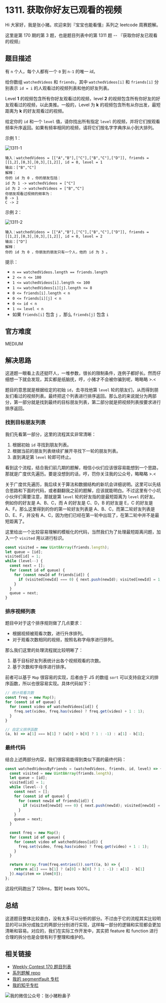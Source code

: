 # 1311. 获取你好友已观看的视频

Hi 大家好，我是张小猪。欢迎来到『宝宝也能看懂』系列之 leetcode 周赛题解。

这里是第 170 期的第 3 题，也是题目列表中的第 1311 题 -- 『获取你好友已观看的视频』

## 题目描述

有 `n` 个人，每个人都有一个 `0` 到 `n-1` 的唯一 _id_。

给你数组 `watchedVideos` 和 `friends`，其中 `watchedVideos[i]` 和 `friends[i]` 分别表示 `id = i` 的人观看过的视频列表和他的好友列表。

Level __1__ 的视频包含所有你好友观看过的视频，level __2__ 的视频包含所有你好友的好友观看过的视频，以此类推。一般的，Level 为 __k__ 的视频包含所有从你出发，最短距离为 __k__ 的好友观看过的视频。

给定你的 `id` 和一个 `level` 值，请你找出所有指定 `level` 的视频，并将它们按观看频率升序返回。如果有频率相同的视频，请将它们按名字字典序从小到大排列。

示例 1：

![1311-1](../resources/1311-1.png)

```shell
输入：watchedVideos = [["A","B"],["C"],["B","C"],["D"]], friends = [[1,2],[0,3],[0,3],[1,2]], id = 0, level = 1
输出：["B","C"]
解释：
你的 id 为 0 ，你的朋友包括：
id 为 1 -> watchedVideos = ["C"]
id 为 2 -> watchedVideos = ["B","C"]
你朋友观看过视频的频率为：
B -> 1
C -> 2
```

示例 2：

![1311-2](../resources/1311-2.png)

```shell
输入：watchedVideos = [["A","B"],["C"],["B","C"],["D"]], friends = [[1,2],[0,3],[0,3],[1,2]], id = 0, level = 2
输出：["D"]
解释：
你的 id 为 0 ，你朋友的朋友只有一个人，他的 id 为 3 。
```

提示：

- `n == watchedVideos.length == friends.length`
- `2 <= n <= 100`
- `1 <= watchedVideos[i].length <= 100`
- `1 <= watchedVideos[i][j].length <= 8`
- `0 <= friends[i].length < n`
- `0 <= friends[i][j] < n`
- `0 <= id < n`
- `1 <= level < n`
- 如果 `friends[i]` 包含 `j` ，那么 `friends[j]` 包含 `i`

## 官方难度

MEDIUM

## 解决思路

这道题一眼看上去还挺吓人，一堆参数，很长的限制条件，连例子都好长。然而仔细想一下就会发现，其实都是纸脑抚，哼，小猪才不会被你骗到呢，略略略 >.<

题目的意思就是根据给定的初始 `id`，去寻找他第 `level` 轮的朋友们，从而得到朋友们看过的视频列表。最终把这个列表进行排序返回。那么总的来说就分为两部分，第一部分就是找到最终的目标朋友列表，第二部分就是把视频列表按要求进行排序返回。

### 找到目标朋友列表

我们先看第一部分，这里的流程其实非常清晰：

1. 根据初始 `id` 寻找到朋友列表。
2. 根据当前的朋友列表继续扩展开寻找下一轮的朋友列表。
3. 直到满足第 `level` 轮即可终止。

看到这个流程，结合我们前几期的题解，相信小伙们应该很容易能想到一个思路，那就是广度优先遍历。要是没想到的话，哼，罚你关注我的公众号，略略略 >.<

关于广度优先遍历，我后续关于算法和数据结构的新坑会详细说明。这里可以先结合思路和下面的代码，或者翻翻我之前的题解，应该就能明白。不过这里有个小坑小伙伴们需要注意，那就是第 `level` 轮的好友指的是最短距离为 `level` 的好友。例如你的好友是 A、B、C，而 A 的好友是 C、D，B 的好友是 E，C 的好友是 A、F。那么这里得到的你的第一轮好友列表是 A、B、C，而第二轮好友列表是 D、E、F，并没有 A、C，因为他们已经在第一轮中出现了，在第二轮中并不是最短距离了。

这里给出一个比较容易理解的模板化的代码，当然我们为了处理最短距离问题，加入一个 `visited` 用以进行标识。

```js
const visited = new Uint8Array(friends.length);
let queue = [id];
visited[id] = 1;
while (level--) {
  const next = [];
  for (const id of queue) {
    for (const newId of friends[id]) {
      if (visited[newId] === 0) { next.push(newId); visited[newId] = 1; }
    }
  }
  queue = next;
}
```

### 排序视频列表

题目中对于这个排序规则做了几点要求：

- 根据视频被观看次数，进行升序排列。
- 对于观看次数相同的视频，按照名称字母序进行排列。

那么我们这里的处理流程就比较明晰了：

1. 基于目标好友列表统计出各个视频观看的次数。
2. 基于次数和字母序进行排序。

前者可以基于 `Map` 很容易的实现，后者由于 JS 的数组 `sort` 可以支持自定义的排序函数，所以也很容易实现。具体代码如下：

```js
// 统计观看次数
const freq = new Map();
for (const id of queue) {
  for (const video of watchedVideos[id]) {
    freq.set(video, freq.has(video) ? freq.get(video) + 1 : 1);
  }
}

// 自定义排序函数
(a, b) => a[1] === b[1] ? (a[0] > b[0] ? 1 : -1) : a[1] - b[1];
```

### 最终代码

结合上述两部分内容，我们很容易能得到类似下面的最终代码：

```js
const watchedVideosByFriends = (watchedVideos, friends, id, level) => {
  const visited = new Uint8Array(friends.length);
  let queue = [id];
  visited[id] = 1;
  while (level--) {
    const next = [];
    for (const id of queue) {
      for (const newId of friends[id]) {
        if (visited[newId] === 0) { next.push(newId); visited[newId] = 1; }
      }
    }
    queue = next;
  }

  const freq = new Map();
  for (const id of queue) {
    for (const video of watchedVideos[id]) {
      freq.set(video, freq.has(video) ? freq.get(video) + 1 : 1);
    }
  }

  return Array.from(freq.entries()).sort((a, b) => {
    return a[1] === b[1] ? (a[0] > b[0] ? 1 : -1) : a[1] - b[1]
  }).map(item => item[0]);
};
```

这段代码跑出了 128ms，暂时 beats 100%。

## 总结

这道题目整体比较直白，没有太多可以分析的部分。不过由于它的流程其实比较明显的可以拆分成独立的两部分分别进行实现，这样每一部分的逻辑和实现都会更加清晰和容易。对应的，我们在实际工作开发中，其实把 feature 和 function 进行合理的拆分也是会很有利于整理和维护的。

## 相关链接

- [Weekly Contest 170 题目列表](https://github.com/poppinlp/leetcode#weekly-contest-170)
- [系列题解 repo](https://github.com/poppinlp/leetcode)
- [我的 segmentfault 专栏](https://segmentfault.com/blog/zxzfbz)
- [我的知乎专栏](https://zhuanlan.zhihu.com/zxzfbz)

![我的微信公众号：张小猪粉鼻子](../resources/qrcode_green.jpeg)
